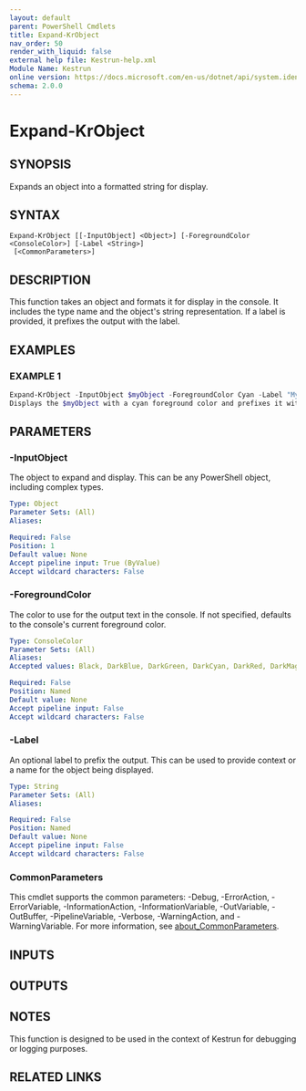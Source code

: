 ```yaml
---
layout: default
parent: PowerShell Cmdlets
title: Expand-KrObject
nav_order: 50
render_with_liquid: false
external help file: Kestrun-help.xml
Module Name: Kestrun
online version: https://docs.microsoft.com/en-us/dotnet/api/system.identitymodel.tokens.jwt.jwtsecuritytoken?view=azure-dotnet
schema: 2.0.0
---
```


# Expand-KrObject

## SYNOPSIS
Expands an object into a formatted string for display.

## SYNTAX

```
Expand-KrObject [[-InputObject] <Object>] [-ForegroundColor <ConsoleColor>] [-Label <String>]
 [<CommonParameters>]
```

## DESCRIPTION
This function takes an object and formats it for display in the console.
It includes the type name and the object's string representation.
If a label is provided, it prefixes the output with the label.

## EXAMPLES

### EXAMPLE 1
```powershell
Expand-KrObject -InputObject $myObject -ForegroundColor Cyan -Label "My Object"
Displays the $myObject with a cyan foreground color and prefixes it with "My Object".
```

## PARAMETERS

### -InputObject
The object to expand and display.
This can be any PowerShell object, including complex types.

```yaml
Type: Object
Parameter Sets: (All)
Aliases:

Required: False
Position: 1
Default value: None
Accept pipeline input: True (ByValue)
Accept wildcard characters: False
```

### -ForegroundColor
The color to use for the output text in the console.
If not specified, defaults to the console's current foreground color.

```yaml
Type: ConsoleColor
Parameter Sets: (All)
Aliases:
Accepted values: Black, DarkBlue, DarkGreen, DarkCyan, DarkRed, DarkMagenta, DarkYellow, Gray, DarkGray, Blue, Green, Cyan, Red, Magenta, Yellow, White

Required: False
Position: Named
Default value: None
Accept pipeline input: False
Accept wildcard characters: False
```

### -Label
An optional label to prefix the output.
This can be used to provide context or a name for the object being displayed.

```yaml
Type: String
Parameter Sets: (All)
Aliases:

Required: False
Position: Named
Default value: None
Accept pipeline input: False
Accept wildcard characters: False
```

### CommonParameters
This cmdlet supports the common parameters: -Debug, -ErrorAction, -ErrorVariable, -InformationAction, -InformationVariable, -OutVariable, -OutBuffer, -PipelineVariable, -Verbose, -WarningAction, and -WarningVariable. For more information, see [about_CommonParameters](http://go.microsoft.com/fwlink/?LinkID=113216).

## INPUTS

## OUTPUTS

## NOTES
This function is designed to be used in the context of Kestrun for debugging or logging purposes.

## RELATED LINKS
